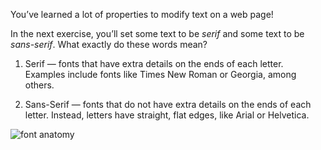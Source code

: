 You’ve learned a lot of properties to modify text on a web page!

In the next exercise, you’ll set some text to be *serif* and some text to be *sans-serif*. What exactly do these words mean?

1. Serif — fonts that have extra details on the ends of each letter. Examples include fonts like Times New Roman or Georgia, among others.

2. Sans-Serif — fonts that do not have extra details on the ends of each letter. Instead, letters have straight, flat edges, like Arial or Helvetica.

![font anatomy](https://course-assets-workspace.s3.ap-south-1.amazonaws.com/css/fontanatomy.svg)